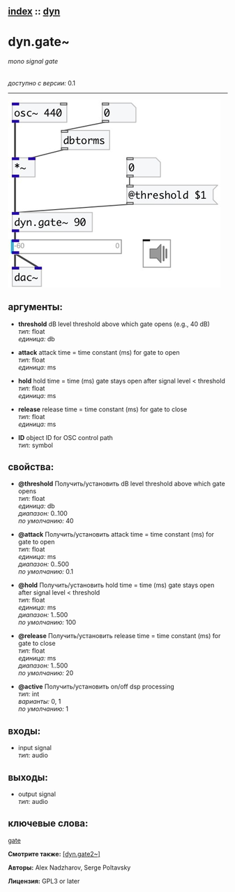 [index](index.html) :: [dyn](category_dyn.html)
---

# dyn.gate~

###### mono signal gate

*доступно с версии:* 0.1

---




[![example](../examples/img/dyn.gate~.jpg)](../examples/pd/dyn.gate~.pd)



## аргументы:

* **threshold**
dB level threshold above which gate opens (e.g., 40 dB)<br>
_тип:_ float<br>
_единица:_ db<br>

* **attack**
attack time = time constant (ms) for gate to open<br>
_тип:_ float<br>
_единица:_ ms<br>

* **hold**
hold time = time (ms) gate stays open after signal level &lt; threshold<br>
_тип:_ float<br>
_единица:_ ms<br>

* **release**
release time = time constant (ms) for gate to close<br>
_тип:_ float<br>
_единица:_ ms<br>

* **ID**
object ID for OSC control path<br>
_тип:_ symbol<br>





## свойства:

* **@threshold** 
Получить/установить dB level threshold above which gate opens<br>
_тип:_ float<br>
_единица:_ db<br>
_диапазон:_ 0..100<br>
_по умолчанию:_ 40<br>

* **@attack** 
Получить/установить attack time = time constant (ms) for gate to open<br>
_тип:_ float<br>
_единица:_ ms<br>
_диапазон:_ 0..500<br>
_по умолчанию:_ 0.1<br>

* **@hold** 
Получить/установить hold time = time (ms) gate stays open after signal level &lt; threshold<br>
_тип:_ float<br>
_единица:_ ms<br>
_диапазон:_ 1..500<br>
_по умолчанию:_ 100<br>

* **@release** 
Получить/установить release time = time constant (ms) for gate to close<br>
_тип:_ float<br>
_единица:_ ms<br>
_диапазон:_ 1..500<br>
_по умолчанию:_ 20<br>

* **@active** 
Получить/установить on/off dsp processing<br>
_тип:_ int<br>
_варианты:_ 0, 1<br>
_по умолчанию:_ 1<br>



## входы:

* input signal<br>
_тип:_ audio



## выходы:

* output signal<br>
_тип:_ audio



## ключевые слова:

[gate](keywords/gate.html)



**Смотрите также:**
[\[dyn.gate2~\]](dyn.gate2~.html)




**Авторы:** Alex Nadzharov, Serge Poltavsky




**Лицензия:** GPL3 or later





